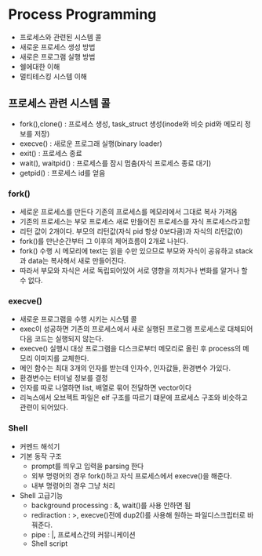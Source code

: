 # Process Programming
- 프로세스와 관련된 시스템 콜 
- 새로운 프로세스 생성 방법
- 새로은 프로그램 실행 방법
- 쉘에대한 이해
- 멀티테스킹 시스템 이해

## 프로세스 관련 시스템 콜
- fork(),clone() : 프로세스 생성, task_struct 생성(inode와 비슷 pid와 메모리 정보를 저장)
- execve() : 새로운 프로그래 실행(binary loader)
- exit() :  프로세스 종료
- wait(), waitpid() : 프로세스를 잠시 멈춤(자식 프로세스 종료 대기)
- getpid() : 프로세스 id를 얻음

### fork()
- 세로운 프로세스를 만든다 기존의 프로세스를 메모리에서 그대로 복사 가져옴
- 기존의 프로세스는 부모 프로세스 새로 만들어진 프로세스를 자식 프로세스라고함
- 리턴 값이 2개이다. 부모의 리턴값(자식 pid 항상 0보다큼)과 자식의 리턴값(0)
- fork()를 만난순간부터 그 이후의 제어흐름이 2개로 나뉜다.
- fork() 수행 시 메모리에 text는 읽을 수만 있으므로 부모와 자식이 공유하고 stack과 data는 복사해서 새로 만들어진다.
- 따라서 부모와 자식은 서로 독립되어있어 서로 영향을 끼치거나 변화를 알거나 할 수 없다.

### execve()
- 새로운 프로그램을 수행 시키는 시스템 콜
- exec이 성공하면 기존의 프로세스에서 새로 실행된 프로그램 프로세스로 대체되어 다음 코드는 실행되지 않는다.
- execve() 실행시 대상 프로그램을 디스크로부터 메모리로 올린 후 process의 메모리 이미지를 교체한다.
- 메인 함수는 최대 3개의 인자를 받는데 인자수, 인자값들, 환경변수 가있다.
- 환경변수는 터미널 정보를 결정
- 인자를 따로 나열하면 list, 배열로 묶어 전달하면 vector이다
- 리눅스에서 오브젝트 파일은 elf 구조를 따르기 떄문에 프로세스 구조와 비슷하고 관련이 되어있다.

### Shell
- 커멘드 해석기
- 기본 동작 구조 
  - prompt를 띄우고 입력을 parsing 한다
  - 외부 명령어의 경우 fork()하고 자식 프로세스에서 execve()을 해준다.
  - 내부 명령어의 경우 그냥 처리
- Shell 고급기능
  - background processing : &, wait()를 사용 안하면 됨
  - rediraction : >, execve()전에 dup2()를 사용해 원하는 파일디스크립터로 바꿔준다.
  - pipe : |, 프로세스간의 커뮤니케이션
  - Shell script


